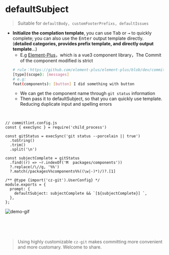 # defaultSubject
> Suitable for `defaultBody, customFooterPrefixs, defaultIssues`

- **Initialize the complation template**, you can use <kbd>Tab</kbd> or <kbd>→</kbd> to quickly complete; you can also use the <kbd> Enter</kbd> output template directly. <br> (**detailed categories, provides prefix template, and directly output template**...)
  - E.g [Element-Plus](https://github.com/element-plus/element-plus)，which is a vue3 component library，The Commit of the component modified is strict
  ```bash
  # rule：https://github.com/element-plus/element-plus/blob/dev/commit-example.md
  [type](scope): [messages]
  # e.g:
  feat(components): [button] I did something with button
  ```
  - We can get the component name through `git status` information
  - Then pass it to defaultSubject, so that you can quickly use template. <br>Reducing duplicate input and spelling errors

<br>

```js{9-12,17}
// commitlint.config.js
const { execSync } = require('child_process')

const gitStatus = execSync('git status --porcelain || true')
  .toString()
  .trim()
  .split('\n')

const subjectComplete = gitStatus
  .find((r) => ~r.indexOf('M  packages/components'))
  ?.replace(/\//g, '%%')
  ?.match(/packages%%components%%((\w|-)*)/)?.[1]

/** @type {import('cz-git').UserConfig} */
module.exports = {
  prompt: {
    defaultSubject: subjectComplete && `[${subjectComplete}] `,
  },
};
```

![demo-gif](https://user-images.githubusercontent.com/40693636/173278720-d93f17ec-ef98-4706-8dec-101d5b68bf08.gif)


<br>
<br>
<br>

> Using highly customizable `cz-git` makes committing more convenient and more customary. Welcome to share.
